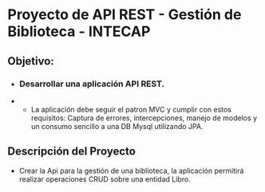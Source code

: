 # Proyecto de API REST - Gestión de Biblioteca - INTECAP

## Objetivo:
- ### Desarrollar una aplicación API REST.
- - La aplicación debe seguir el patron MVC y cumplir con estos requisitos: Captura de errores, intercepciones, manejo de modelos y un consumo sencillo a una DB Mysql utilizando JPA.


## Descripción del Proyecto
 - Crear la Api para la gestión de una biblioteca, la aplicación permitirá realizar operaciones CRUD sobre una entidad Libro.
